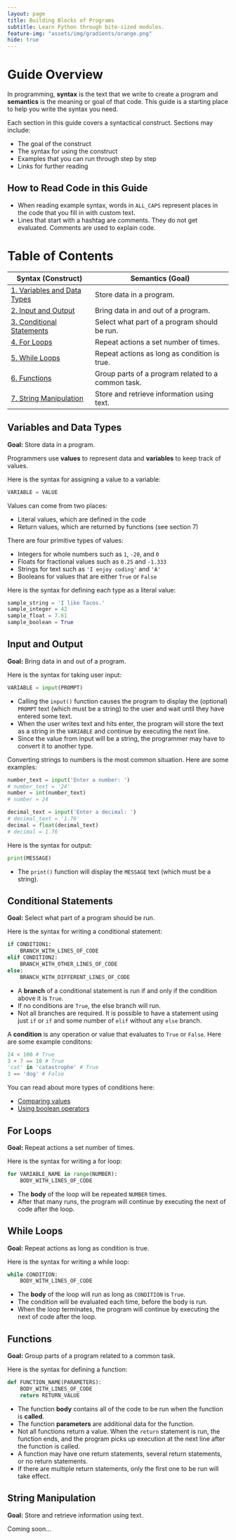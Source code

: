 ```yaml
---
layout: page
title: Building Blocks of Programs
subtitle: Learn Python through bite-sized modules.
feature-img: "assets/img/gradients/orange.png"
hide: true
---
```


# Guide Overview

In programming, **syntax** is the text that we write to create a program and **semantics** is the meaning or goal of that code. This guide is a starting place to help you write the syntax you need.

Each section in this guide covers a syntactical construct. Sections may include:

- The goal of the construct
- The syntax for using the construct
- Examples that you can run through step by step
- Links for further reading

## How to Read Code in this Guide

- When reading example syntax, words in `ALL_CAPS` represent places in the code that you fill in with custom text.
- Lines that start with a hashtag are comments. They do not get evaluated. Comments are used to explain code.

# Table of Contents

| Syntax (Construct)                                       | Semantics (Goal)                                   |
|----------------------------------------------------------|----------------------------------------------------|
| [1. Variables and Data Types](#variables-and-data-types) | Store data in a program.                           |
| [2. Input and Output](#input-and-output)                 | Bring data in and out of a program.                |
| [3. Conditional Statements](#conditional-statements)     | Select what part of a program should be run.       |
| [4. For Loops](#for-loops)                               | Repeat actions a set number of times.              |
| [5. While Loops](#while-loops)                           | Repeat actions as long as condition is true.       |
| [6. Functions](#functions)                               | Group parts of a program related to a common task. |
| [7. String Manipulation](#string-manipulation)           | Store and retrieve information using text.         |

## Variables and Data Types

**Goal:** Store data in a program.

Programmers use **values** to represent data and **variables** to keep track of values.

Here is the syntax for assigning a value to a variable:

```python
VARIABLE = VALUE
```

Values can come from two places:

- Literal values, which are defined in the code
- Return values, which are returned by functions (see section 7)

There are four primitive types of values:

- Integers for whole numbers such as `1`, `-20`, and `0`
- Floats for fractional values such as `0.25` and `-1.333`
- Strings for text such as `'I enjoy coding'` and `'A'`
- Booleans for values that are either `True` or `False`

Here is the syntax for defining each type as a literal value:

```python
sample_string = 'I like Tacos.'
sample_integer = 42
sample_float = 7.61
sample_boolean = True
```

## Input and Output

**Goal:** Bring data in and out of a program.

Here is the syntax for taking user input:

```python
VARIABLE = input(PROMPT)
```

- Calling the `input()` function causes the program to display the (optional) `PROMPT` text (which must be a string) to the user and wait until they have entered some text.
- When the user writes text and hits enter, the program will store the text as a string in the `VARIABLE` and continue by executing the next line.
- Since the value from input will be a string, the programmer may have to convert it to another type.

Converting strings to numbers is the most common situation. Here are some examples:

```python
number_text = input('Enter a number: ')
# number_text = '24'
number = int(number_text)
# number = 24
```

```python
decimal_text = input('Enter a decimal: ')
# decimal_text = '1.76'
decimal = float(decimal_text)
# decimal = 1.76
```

Here is the syntax for output:

```python
print(MESSAGE)
```

- The `print()` function will display the `MESSAGE` text (which must be a string).

## Conditional Statements

**Goal:** Select what part of a program should be run.

Here is the syntax for writing a conditional statement:

```python
if CONDITION1:
    BRANCH_WITH_LINES_OF_CODE
elif CONDITION2:
    BRANCH_WITH_OTHER_LINES_OF_CODE
else:
    BRANCH_WITH_DIFFERENT_LINES_OF_CODE
```

- A **branch** of a conditional statement is run if and only if the condition above it is `True`.
- If no conditions are `True`, the else branch will run.
- Not all branches are required. It is possible to have a statement using just `if` or `if` and some number of `elif` without any `else` branch.

A **condition** is any operation or value that evaluates to `True` or `False`. Here are some example conditons:

```python
24 < 100 # True
3 + 7 == 10 # True
'cat' in 'catastrophe' # True
3 == 'dog' # False
```

You can read about more types of conditions here:

- [Comparing values](https://mimirhq.github.io/nanobook/lessons/conditionals02)
- [Using boolean operators](https://mimirhq.github.io/nanobook/lessons/conditionals03)

## For Loops

**Goal:** Repeat actions a set number of times.

Here is the syntax for writing a for loop:

```python
for VARIABLE_NAME in range(NUMBER):
    BODY_WITH_LINES_OF_CODE
```

- The **body** of the loop will be repeated `NUMBER` times.
- After that many runs, the program will continue by executing the next of code after the loop.

## While Loops

**Goal:** Repeat actions as long as condition is true.

Here is the syntax for writing a while loop:

```python
while CONDITION:
    BODY_WITH_LINES_OF_CODE
```

- The **body** of the loop will run as long as `CONDITION` is `True`.
- The condition will be evaluated each time, before the body is run.
- When the loop terminates, the program will continue by executing the next of code after the loop.

## Functions

**Goal:** Group parts of a program related to a common task.

Here is the syntax for defining a function:

```python
def FUNCTION_NAME(PARAMETERS):
    BODY_WITH_LINES_OF_CODE
    return RETURN_VALUE
```

- The function **body** contains all of the code to be run when the function is **called**.
- The function **parameters** are additional data for the function.
- Not all functions return a value. When the `return` statement is run, the function ends, and the program picks up execution at the next line after the function is called.
- A function may have one return statements, several return statements, or no return statements.
- If there are multiple return statements, only the first one to be run will take effect.

## String Manipulation

**Goal:** Store and retrieve information using text.

Coming soon...
